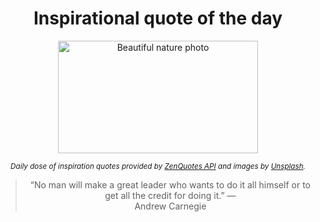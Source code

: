 
<div align="center">

# Inspirational quote of the day

<img src="./data/photo.jpeg" alt="Beautiful nature photo" width="320" height="180">

<sub><i>Daily dose of inspiration quotes provided by [ZenQuotes API](https://zenquotes.io/) and images by [Unsplash](https://unsplash.com/).</i></sub>


<blockquote>&ldquo;No man will make a great leader who wants to do it all himself or to get all the credit for doing it.&rdquo; &mdash; <footer>Andrew Carnegie</footer></blockquote>

</div>
